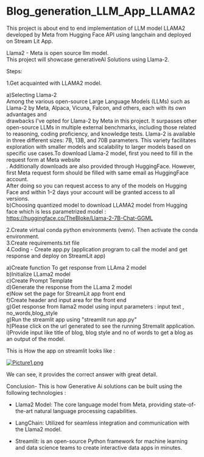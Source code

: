 # Blog_generation_LLM_App_LLAMA2
This project is about end to end implementation of LLM model LLAMA2 developed by Meta from Hugging Face API using langchain and deployed on Stream Lit App.<br />

Llama2 - Meta is open source llm model.<br />This project will showcase generativeAI Solutions using Llama-2.<br />

Steps:<br />

1.Get acquainted with LLAMA2 model.<br />

   a)Selecting Llama-2<br />
     Among the various open-source Large Language Models (LLMs) such as Llama-2 by Meta, Alpaca, Vicuna, Falcon, and others, each with its own advantages and<br />
     drawbacks I've opted for Llama-2 by Meta in this project. It surpasses other open-source LLMs in multiple external benchmarks, including those related to reasoning, 
     coding proficiency, and knowledge tests. Llama-2 is available in three different sizes: 7B, 13B, and 70B parameters. This variety facilitates exploration with smaller 
     models and scalability to larger models based on specific use cases.To download Llama-2 model, first you need to fill in the request form at Meta website<br />.
     Additionally downloads are also provided through HuggingFace. However, first Meta request form should be filled with same email as HuggingFace account.<br /> 
     After doing so you can request access to any of the models on Hugging Face and within 1–2 days your account will be granted access to all versions.<br />
   b)Choosing quantized model to download LLAMA2 model from Hugging face which is less parametrized model : https://huggingface.co/TheBloke/Llama-2-7B-Chat-GGML<br />
    
2.Create virtual conda python environments (venv). Then activate the conda environment.<br />
3.Create requirements.txt file<br /> 
4.Coding - Create app.py (application program to call the model and get response and deploy on StreamLit app)<br />

  a)Create function To get response from LLAma 2 model<br />
  b)Initialize LLama2 model<br />
  c)Create Prompt Template<br />
  d)Generate the response from the LLama 2 model<br />
  e)Now set the page for StreamLit app front end<br /> 
  f)Create header and input area for the front end<br />
  g)Get response from llama2 model using  input parameters : input text , no_words,blog_style<br />
  g)Run the streamlit app using "streamlit run app.py"<br />
  h)Please click on the url generated to see the running Stremalit application.<br />
  i)Provide input like title of blog, blog style and no of words to get a blog as an output of the model.<br />

This is How the app on streamlit looks like :<br /> 

[![Picture1.png](https://i.postimg.cc/htQCN8Qy/Picture1.png)](https://postimg.cc/75DM22V0)

We can see, it provides the correct answer with great detail.<br />

Conclusion-
This is how Generative Ai solutions can be built using the following technologies :<br />

  * Llama2 Model: The core language model from Meta, providing state-of-the-art natural language processing capabilities.<br />

  * LangChain: Utilized for seamless integration and communication with the Llama2 model.<br />

  * Streamlit: is an open-source Python framework for machine learning and data science teams to create interactive data apps in minutes.<br />



